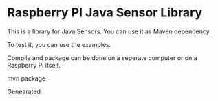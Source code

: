# Raspberry PI Java Sensor Library

This is a library for Java Sensors. You can use it as Maven dependency.

To test it, you can use the examples.

Compile and package can be done on a seperate computer or on a Raspberry Pi itself.


 mvn package 

Genearated 

